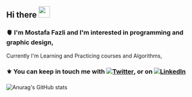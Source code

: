 ## Hi there  <img src="https://raw.githubusercontent.com/MartinHeinz/MartinHeinz/master/wave.gif" width="30px">
### :anatomical_heart: I'm Mostafa Fazli and I'm interested in programming and graphic design, 
Currently I'm Learning and Practicing courses and Algorithms,


### :fleur_de_lis: You can keep in touch me with [![Twitter][1.2]][1], or on [![LinkedIn][2.2]][2]

[1.2]: http://i.imgur.com/wWzX9uB.png (twitter icon without padding)
[2.2]: https://raw.githubusercontent.com/MartinHeinz/MartinHeinz/master/linkedin-3-16.png (LinkedIn icon without padding)


[1]: https://twitter.com/MosFazli
[2]: https://www.linkedin.com/in/MosFazli/

###
![Anurag's GitHub stats](https://github-readme-stats.vercel.app/api?username=MosFazli&show_icons=true&theme=highcontrast)
